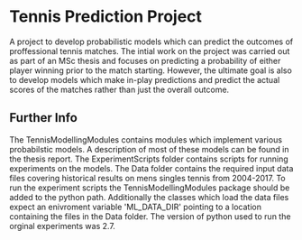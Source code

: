 # Tennis Prediction Project

A project to develop probabilistic models which can predict the outcomes of proffessional tennis matches. The intial work on the project was carried out as part of an MSc thesis and focuses on predicting a probability of either player winning prior to the match starting. However, the ultimate goal is also to develop models which make in-play predictions and predict the actual scores of the matches rather than just the overall outcome.

## Further Info
The TennisModellingModules contains modules which implement various probabilstic models. A description of most of these models can be found in the thesis report. The ExperimentScripts folder contains scripts for running experiments on the models. The Data folder contains the required input data files covering historical results on mens singles tennis from 2004-2017. To run the experiment scripts the TennisModellingModules package should be added to the python path. Additionally the classes which load the data files expect an enivroment variable 'ML_DATA_DIR' pointing to a location containing the files in the Data folder. The version of python used to run the orginal experiments was 2.7.



